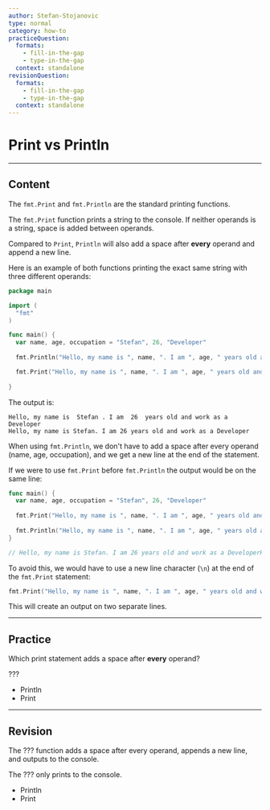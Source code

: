 ```yaml
---
author: Stefan-Stojanovic
type: normal
category: how-to
practiceQuestion:
  formats:
    - fill-in-the-gap
    - type-in-the-gap
  context: standalone
revisionQuestion:
  formats:
    - fill-in-the-gap
    - type-in-the-gap
  context: standalone
---
```


# Print vs Println


---

## Content

The `fmt.Print` and `fmt.Println` are the standard printing functions.

The `fmt.Print` function prints a string to the console. If neither operands is a string, space is added between operands.

Compared to `Print`, `Println` will also add a space after **every** operand and append a new line.

Here is an example of both functions printing the exact same string with three different operands:

```go
package main

import (
  "fmt"
)

func main() {
  var name, age, occupation = "Stefan", 26, "Developer"
  
  fmt.Println("Hello, my name is ", name, ". I am ", age, " years old and work as a ", occupation)

  fmt.Print("Hello, my name is ", name, ". I am ", age, " years old and work as a ", occupation)
	
}
```

The output is:

```plain-text
Hello, my name is  Stefan . I am  26  years old and work as a  Developer
Hello, my name is Stefan. I am 26 years old and work as a Developer
```

When using `fmt.Println`, we don't have to add a space after every operand (name, age, occupation), and we get a new line at the end of the statement.

If we were to use `fmt.Print` before `fmt.Println` the output would be on the same line:

```go
func main() {
  var name, age, occupation = "Stefan", 26, "Developer"
	
  fmt.Print("Hello, my name is ", name, ". I am ", age, " years old and work as a ", occupation)
	
  fmt.Println("Hello, my name is ", name, ". I am ", age, " years old and work as a ", occupation)
}

// Hello, my name is Stefan. I am 26 years old and work as a DeveloperHello, my name is  Stefan . I am  26  years old and work as a  Developer 
```

To avoid this, we would have to use a new line character (`\n`) at the end of the `fmt.Print` statement:

```go
fmt.Print("Hello, my name is ", name, ". I am ", age, " years old and work as a ", occupation,"\n")
```

This will create an output on two separate lines.


---

## Practice

Which print statement adds a space after **every** operand?

???

- Println
- Print


---

## Revision

The ??? function adds a space after every operand, appends a new line, and outputs to the console.

The ??? only prints to the console.

- Println
- Print
